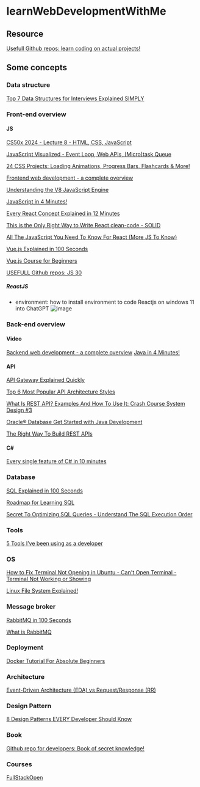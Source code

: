 # learnWebDevelopmentWithMe
## Resource
[Usefull Github repos: learn coding on actual projects!](https://www.youtube.com/shorts/0fffolCPa8A)

## Some concepts
### Data structure
[Top 7 Data Structures for Interviews Explained SIMPLY](https://www.youtube.com/watch?v=cQWr9DFE1ww)

### Front-end overview
#### JS
[CS50x 2024 - Lecture 8 - HTML, CSS, JavaScript](https://www.youtube.com/watch?v=ciz2UaifaNM)

[JavaScript Visualized - Event Loop, Web APIs, (Micro)task Queue](https://www.youtube.com/watch?v=eiC58R16hb8)

[24 CSS Projects: Loading Animations, Progress Bars, Flashcards & More!](https://www.youtube.com/watch?v=TzuWIHGFKCQ)

[Frontend web development - a complete overview](https://www.youtube.com/watch?v=WG5ikvJ2TKA)

[Understanding the V8 JavaScript Engine](https://www.youtube.com/watch?v=xckH5s3UuX4)

[JavaScript in 4 Minutes!](https://www.youtube.com/watch?v=_UHFEwKgudU)

[Every React Concept Explained in 12 Minutes](https://www.youtube.com/watch?v=wIyHSOugGGw)

[This is the Only Right Way to Write React clean-code - SOLID](https://www.youtube.com/watch?v=MSq_DCRxOxw)

[All The JavaScript You Need To Know For React (More JS To Know)](https://www.youtube.com/watch?v=ACaT1Gfhe6I)

[Vue.js Explained in 100 Seconds](https://www.youtube.com/watch?v=nhBVL41-_Cw)

[Vue.js Course for Beginners](https://www.youtube.com/watch?v=FXpIoQ_rT_c&t=253s)

[USEFULL Github repos: JS 30](https://www.youtube.com/shorts/8Jn3Z8JQ_Mg)

##### ReactJS
- environment: how to install environment to code Reactjs on windows 11 into ChatGPT
  ![image](https://github.com/user-attachments/assets/f2434a94-50cd-4880-ba47-fc496cbef4f3)



### Back-end overview
#### Video
[Backend web development - a complete overview](https://www.youtube.com/watch?v=XBu54nfzxAQ)
[Java in 4 Minutes!](https://www.youtube.com/watch?v=Q3CQ72tBdME)

#### API
[API Gateway Explained Quickly](https://www.youtube.com/watch?v=WjCRRDKAduA&t=12s)

[Top 6 Most Popular API Architecture Styles](https://www.youtube.com/watch?v=4vLxWqE94l4)

[What Is REST API? Examples And How To Use It: Crash Course System Design #3](https://www.youtube.com/watch?v=-mN3VyJuCjM)

[Oracle® Database
Get Started with Java Development](https://docs.oracle.com/en/database/oracle/oracle-database/23/tdpjd/get-started-java-development.pdf)

[The Right Way To Build REST APIs](https://www.youtube.com/watch?v=CVBpYfPKGlE)

#### C#
[Every single feature of C# in 10 minutes](https://www.youtube.com/watch?v=J0FhV3dM80o)

### Database
[SQL Explained in 100 Seconds](https://www.youtube.com/watch?v=zsjvFFKOm3c)

[Roadmap for Learning SQL](https://www.youtube.com/watch?v=yMqldbY2AAg)

[Secret To Optimizing SQL Queries - Understand The SQL Execution Order](https://www.youtube.com/watch?v=BHwzDmr6d7s)

### Tools
[5 Tools I’ve been using as a developer](https://www.youtube.com/shorts/ZinCbtVNVLQ)
### OS

[How to Fix Terminal Not Opening in Ubuntu - Can't Open Terminal - Terminal Not Working or Showing](https://www.youtube.com/watch?v=zvCfZZ0_K_A)

[Linux File System Explained!](https://www.youtube.com/watch?v=bbmWOjuFmgA)

### Message broker
[RabbitMQ in 100 Seconds](https://www.youtube.com/watch?v=NQ3fZtyXji0)

[What is RabbitMQ](https://www.youtube.com/watch?v=7rkeORD4jSw)
### Deployment
[Docker Tutorial For Absolute Beginners](https://www.youtube.com/watch?v=1M2EoEzwpQY)
### Architecture
[Event-Driven Architecture (EDA) vs Request/Response (RR)
](https://www.youtube.com/watch?v=7fkS-18KBlw)

### Design Pattern

[8 Design Patterns EVERY Developer Should Know
](https://www.youtube.com/watch?v=tAuRQs_d9F8)

### Book

[Github repo for developers: Book of secret knowledge!](https://youtube.com/shorts/mTlIxRCPPWk?si=lOfKbKu7mfb6NL4d)

### Courses

[FullStackOpen](https://fullstackopen.com/en/about)

